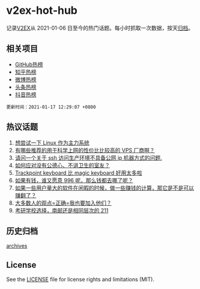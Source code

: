 # v2ex-hot-hub

 记录[V2EX](https://www.v2ex.com/)从 2021-01-06 日至今的热门话题。每小时抓取一次数据，按天[归档](archives)。
 
 ## 相关项目

- [GitHub热榜](https://github.com/lonnyzhang423/github-hot-hub)
- [知乎热榜](https://github.com/lonnyzhang423/zhihu-hot-hub)
- [微博热榜](https://github.com/lonnyzhang423/weibo-hot-hub)
- [头条热榜](https://github.com/lonnyzhang423/toutiao-hot-hub)
- [抖音热榜](https://github.com/lonnyzhang423/douyin-hot-hub)


 `更新时间：2021-01-17 12:29:07 +0800`

## 热议话题

1. [想尝试一下 Linux 作为主力系统](https://www.v2ex.com/t/745492)
1. [有哪些推荐的用于科学上网的性价比比较高的 VPS 厂商啊？](https://www.v2ex.com/t/745547)
1. [请问一个关于 ssh 访问生产环境不具备公网 ip 机器方式的问题.](https://www.v2ex.com/t/745462)
1. [如何应对没有公德心、不讲卫生的室友？](https://www.v2ex.com/t/745487)
1. [Trackpoint keyboard 比 magic keyboard 好用太多啦](https://www.v2ex.com/t/745481)
1. [如果有钱，谁又愿意 996 呢，那么钱都去哪了呢？](https://www.v2ex.com/t/745581)
1. [如果一些用户量大的软件在闲暇的时候，做一些赚钱的计算，那它是不是可以赚翻了？](https://www.v2ex.com/t/745534)
1. [大多数人的观点=正确=我也要加入他们？](https://www.v2ex.com/t/745580)
1. [考研学校选择，南邮还是相同层次的 211](https://www.v2ex.com/t/745509)

## 历史归档

[archives](archives)

## License

See the [LICENSE](LICENSE) file for license rights and limitations (MIT).
